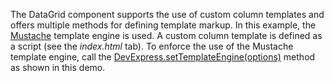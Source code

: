 The DataGrid component supports the use of custom column templates and offers multiple methods for defining template markup. In this example, the <a href="http://mustache.github.io/" target="_blank">Mustache</a> template engine is used. A custom column template is defined as a script (see the *index.html* tab). To enforce the use of the Mustache template engine, call the [DevExpress.setTemplateEngine(options)](/Documentation/ApiReference/Common/Utils/#setTemplateEngineoptions) method as shown in this demo.